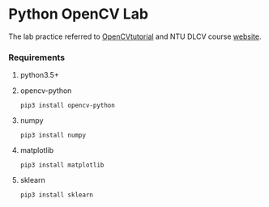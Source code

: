 # Python OpenCV Lab

The lab practice referred to [OpenCVtutorial](http://opencv-python-tutroals.readthedocs.io/en/latest/index.html) and NTU DLCV course [website](http://vllab.ee.ntu.edu.tw/dlcv.html).

### Requirements
1.  python3.5+
2.  opencv-python

    ``` pip3 install opencv-python ```

3. numpy

    ``` pip3 install numpy ```

4. matplotlib

    ``` pip3 install matplotlib ```

5. sklearn

    ``` pip3 install sklearn ```

